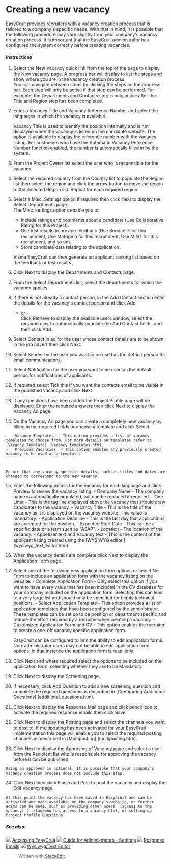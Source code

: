 # Creating a new vacancy

EasyCruit provides recruiters with a vacancy creation process that is tailored to a company's specific needs. With that in mind, it is possible that the following procedure may vary slightly from your company's vacancy creation process. It is important that the EasyCruit administrator has configured the system correctly before creating vacancies.

#### Instructions

1.  Select the  New Vacancy  quick link from the top of the page to display the  New vacancy  page. A progress bar will display to list the steps and show where you are in the vacancy creation process.  
    You can navigate between steps by clicking the steps on the progress bar. Each step will only be active if that step can be performed. For example, the  Departments  and  Contacts  step is only active after the  Title  and  Region  step has been completed.
2.  Enter a  Vacancy Title  and  Vacancy Reference Number  and select the languages in which the vacancy is available.  
      
    Vacancy Title  is used to identify the position internally and is not displayed when the vacancy is listed on the candidate website. The option is available to display the reference number with the vacancy listing. For customers who have the Automatic  Vacancy Reference Number  function enabled, the number is automatically filled in by the system.
3.  From the  Project Owner  list select the user who is responsible for the vacancy.
4.  Select the required country from the  Country  list to populate the  Region  list then select the region and click the arrow button to move the region to the  Selected Region  list. Repeat for each required region.
5.  Select a  Misc. Settings  option if required then click  Next  to display the Select Departments page.  
    The Misc. settings options enable you to:  
    
    -   Include ratings and comments about a candidate (Use Collaborative Rating for this Project).
    -   Use test results to provide feedback (Use Service-F for this recruitment,  Use Matrigma for this recruitment,  Use MINT for this recruitment, and so on).
    -   Store candidate data relating to the application.
    
      
    Visma EasyCruit can then generate an applicant ranking list based on the feedback or test results.
6.  Click  Next  to display the  Departments and Contacts  page.
7.  From the  Select Departments  list, select the departments for which the vacancy applies.
8.  If there is not already a contact person, in the  Add Contact  section enter the details for the vacancy's contact person and click  Add  
    - or -  
    Click  Retrieve  to display the available users window, select the required user to automatically populate the  Add Contact  fields, and then click  Add.
9.  Select  Contact in ad  for the user whose contact details are to be shown in the job advert then click  Next.
10.  Select  Sender  for the user you want to be used as the default person for email communications.
11.  Select  Notification  for the user you want to be used as the default person for notifications of applicants.
12.  If required select  Tick this if you want the contacts email to be visible in the published vacancy  and click  Next.
13.  If any questions have been added the  Project Profile  page will be displayed. Enter the required answers then click  Next  to display the  Vacancy Ad  page.
14.  On the  Vacancy Ad  page you can create a completely new vacancy by filling in the required fields or choose a template and click  Select.
    
    -   Vacancy Templates  - This option provides a list of vacancy templates to choose from. For more details on templates refer to  [Vacancy Template] (vacancy_templates.htm).
    -   Previous Vacancies  - This option enables any previously created vacancy to be used as a template.  
          
        
    
    Ensure that any vacancy specific details, such as titles and dates are changed to correspond to the new vacancy.
15.  Enter the following details for the vacancy for each language and click  Preview  to review the vacancy listing:
    -   Company Name  - The company name is automatically populated, but can be replaced if required.
    -   One Liner  - This is the tag line displayed above the vacancy that should draw candidates to the vacancy.
    -   Vacancy Title  - This is the title of the vacancy as it is displayed on the vacancy website. This value is mandatory.
    -   Application Deadline  - This is the last day that applications are accepted for the position.
    -   Expected Start Date  - This can be a specific date or a term such as "ASAP".
    -   Location  - The location of the vacancy.
    -   Appetizer text  and  Vacancy text  - This is the content of the applicant listing created using the  [WYSIWYG editor.] (wysiwyg_text_editor.htm)
16.  When the vacancy details are complete click  Next  to display the  Application Form  page.
17.  Select one of the following new application form options or select  No Form  to include an application form with the vacancy listing on the website:
    -   Complete Application Form  - Only select this option if you want to have every value that has been included in the CV database for your company included on the application form. Selecting this can lead to a very large list and should only be specified for highly technical positions.
    -   Select Application Template  - This option provides a list of application templates that have been configured by the administrator. These templates can be set up to be position or department specific and reduce the effort required by a recruiter when creating a vacancy.
    -   Customized Application Form and CV  - This option enables the recruiter to create a one-off vacancy specific application form.  
          
        EasyCruit can be configured to limit the ability to edit application forms. Non-administrator users may not be able to edit application form options; in that instance the application form is read-only.
18.  Click  Next  and where required select the options to be included on the application form, selecting whether they are to be  Mandatory.
19.  Click  Next  to display the  Screening  page.
20.  If necessary, click  Add Question  to add a new screening question and complete the required questions as described in  [Configuring Additional Questions] (additional_questions.htm).
21.  Click  Next  to display the  Response Mail  page and click pencil icon to activate the required response emails then click  Save.
22.  Click  Next  to display the  Posting  page and select the channels you want to post to. If multiposting has been activated for your EasyCruit implementation this page will enable you to select the required posting channels as described in  [Multiposting] (multiposting.htm).
23.  Click  Next  to display the  Approving of Vacancy  page and select a user from the  Recipient  list who is responsible for approving the vacancy before it can be published.  
      
    Using an approver is optional. It is possible that your company's vacancy creation process does not include this step.
24.  Click  Next  then click  Finish  and  Post  to post the vacancy and display the  Edit Vacancy  page.  
      
    At this point the vacancy has been saved in EasyCruit and can be activated and made available on the company's website, or further edits can be made, such as providing other users  [access to the vacancy] (../faq/who_has_access_to_a_vacancy.htm), or setting up  Project Profile Questions.

##### See also:

![](../Resources/Images/icon-document-link.png) [Accessing EasyCruit](accessing_easycruit.htm)
![](../Resources/Images/icon-document-link.png) [Guide for Administrators - Settings](guide_for_administrators_settings.htm)
![](../Resources/Images/icon-document-link.png) [Response Emails](response_emails.htm)
![](../Resources/Images/icon-document-link.png) [Wysiwyg/Text Editor](wysiwyg_text_editor.htm)


> Written with [StackEdit](https://stackedit.io/).
<!--stackedit_data:
eyJoaXN0b3J5IjpbNDQ5NTM1NTIzXX0=
-->
